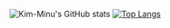 ![Kim-Minu's GitHub stats](https://github-readme-stats.vercel.app/api?username=Kim-Minu&show_icons=true&theme=graywhite)
[![Top Langs](https://github-readme-stats.vercel.app/api/top-langs/?username=Kim-Minu&layout=compact&theme=graywhite)](https://github.com/anuraghazra/github-readme-stats)

<!--
**Kim-Minu/Kim-Minu** is a ✨ _special_ ✨ repository because its `README.md` (this file) appears on your GitHub profile.

Here are some ideas to get you started:

- 🔭 I’m currently working on ...
- 🌱 I’m currently learning ...
- 👯 I’m looking to collaborate on ...
- 🤔 I’m looking for help with ...
- 💬 Ask me about ...
- 📫 How to reach me: ...
- 😄 Pronouns: ...
- ⚡ Fun fact: ...
-->
